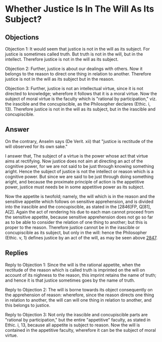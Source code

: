# Whether Justice Is In The Will As Its Subject?

## Objections

Objection 1: It would seem that justice is not in the will as its subject. For justice is sometimes called truth. But truth is not in the will, but in the intellect. Therefore justice is not in the will as its subject.

Objection 2: Further, justice is about our dealings with others. Now it belongs to the reason to direct one thing in relation to another. Therefore justice is not in the will as its subject but in the reason.

Objection 3: Further, justice is not an intellectual virtue, since it is not directed to knowledge; wherefore it follows that it is a moral virtue. Now the subject of moral virtue is the faculty which is "rational by participation," viz. the irascible and the concupiscible, as the Philosopher declares (Ethic. i, 13). Therefore justice is not in the will as its subject, but in the irascible and concupiscible.

## Answer

On the contrary, Anselm says (De Verit. xii) that "justice is rectitude of the will observed for its own sake."

I answer that, The subject of a virtue is the power whose act that virtue aims at rectifying. Now justice does not aim at directing an act of the cognitive power, for we are not said to be just through knowing something aright. Hence the subject of justice is not the intellect or reason which is a cognitive power. But since we are said to be just through doing something aright, and because the proximate principle of action is the appetitive power, justice must needs be in some appetitive power as its subject.

Now the appetite is twofold; namely, the will which is in the reason and the sensitive appetite which follows on sensitive apprehension, and is divided into the irascible and the concupiscible, as stated in the [2846]FP, Q[81], A[2]. Again the act of rendering his due to each man cannot proceed from the sensitive appetite, because sensitive apprehension does not go so far as to be able to consider the relation of one thing to another; but this is proper to the reason. Therefore justice cannot be in the irascible or concupiscible as its subject, but only in the will: hence the Philosopher (Ethic. v, 1) defines justice by an act of the will, as may be seen above [2847](A[1]).

## Replies

Reply to Objection 1: Since the will is the rational appetite, when the rectitude of the reason which is called truth is imprinted on the will on account of its nighness to the reason, this imprint retains the name of truth; and hence it is that justice sometimes goes by the name of truth.

Reply to Objection 2: The will is borne towards its object consequently on the apprehension of reason: wherefore, since the reason directs one thing in relation to another, the will can will one thing in relation to another, and this belongs to justice.

Reply to Objection 3: Not only the irascible and concupiscible parts are "rational by participation," but the entire "appetitive" faculty, as stated in Ethic. i, 13, because all appetite is subject to reason. Now the will is contained in the appetitive faculty, wherefore it can be the subject of moral virtue.
